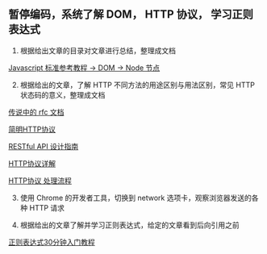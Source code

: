 ## 暂停编码，系统了解 DOM， HTTP 协议， 学习正则表达式

1. 根据给出文章的目录对文章进行总结，整理成文档

 [ Javascript 标准参考教程 -> DOM -> Node 节点](http://javascript.ruanyifeng.com/dom/node.html)

2. 根据给出的文章，了解 HTTP 不同方法的用途区别与用法区别，常见 HTTP 状态码的意义，整理成文档

 [ 传说中的 rfc 文档](http://www.ietf.org/rfc/rfc2616.txt)

 [ 简明HTTP协议 ](http://www.vimer.cn/2010/02/%E7%AE%80%E6%98%8Ehttp%E5%8D%8F%E8%AE%AE.html)

 [ RESTful API 设计指南 ](http://www.ruanyifeng.com/blog/2014/05/restful_api.html)

 [ HTTP协议详解](http://www.cnblogs.com/li0803/archive/2008/11/03/1324746.html)

 [ HTTP协议 处理流程 ](http://www.qixing318.com/article/the-http-protocol-handling-process.html)

3. 使用 Chrome 的开发者工具，切换到 network 选项卡，观察浏览器发送的各种 HTTP 请求

4. 根据给出的文章了解并学习正则表达式，给定的文章看到后向引用之前

 [正则表达式30分钟入门教程](http://deerchao.net/tutorials/regex/regex.htm)
